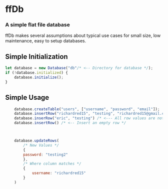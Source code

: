 # ffDb

### A simple flat file database

ffDb makes several assumptions about typical use cases for small size, low maintenance, easy to setup databases.


## Simple Initialization

```javascript
let database = new Database("db"/* <-- Directory for database */);
if (!database.initialized) {
    database.initialize();
}
```

## Simple Usage

```javascript
    database.createTable("users", ["username", "password", "email"]);
    database.insertRow("richardred15", "testing", "richardred15@gmail.com");
    database.inserRow("eric", "testing") /* <--- All row values are not required */
    database.insertRow() /* <-- Insert an empty row */



    database.updateRows(
        /* New Values */
        {
        password: "testing2"
        },
        /* Where column matches */
        {
            username: "richardred15"
        }
    )
```